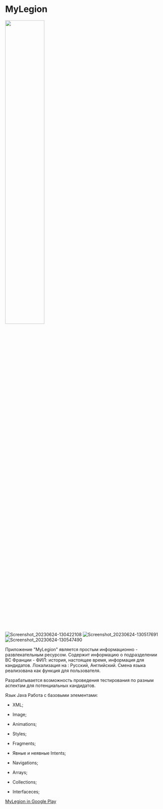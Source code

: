# MyLegion

<img src="(https://github.com/ZlayaBelka/MyLegion/assets/120802046/fa308b85-02cd-4c4f-94cf-68c7fb0b962c)" width="50%" height="50%">



![Screenshot_20230624-130422108](https://github.com/ZlayaBelka/MyLegion/assets/120802046/51ee2bfe-150a-46fa-8531-c8023ba3f559)
![Screenshot_20230624-130517691](https://github.com/ZlayaBelka/MyLegion/assets/120802046/15c686d9-54b0-45d6-bdec-6915462dca25)
![Screenshot_20230624-130547490](https://github.com/ZlayaBelka/MyLegion/assets/120802046/6994ad2b-5b92-48ec-9d8d-ae0385eac44a)


Приложение "MyLegion" является простым информационно - развлекательным ресурсом.
Содержит информацию о подразделении ВС Франции - ФИЛ: история, настоящее время, информация для кандидатов.
Локализация на : Русский, Английский. Смена языка реализована как функция для пользователя.

Разрабатывается возможность проведения тестирования по разным аспектам для потенциальных кандидатов.

Язык Java
Работа с базовыми элементами:
- XML;
- Image;
- Animations;
- Styles;
- Fragments;
- Явные и неявные Intents;
- Navigations;

- Arrays;
- Collections;
- Interfaceces;
  
[MyLegion in Google Play](https://play.google.com/store/apps/details?id=com.frenchforeignlegion&pcampaignid=web_share)
